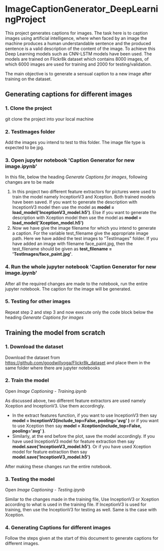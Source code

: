 # ImageCaptionGenerator_DeepLearningProject

This project generates captions for images. The task here is to caption images using artificial intelligence, where when faced by an image the machine produces a human understandable sentence and the produced sentence is a valid description of the content of the image. To achieve this Deep Learning models such as CNN-LSTM models have been used. The models are trained on Flickr8k dataset which contains 8000 images, of which 6000 images are used for training and 2000 for testing/validation.

The main objective is to generate a sensual caption to a new image after training on the dataset.

## Generating captions for different images

### 1. Clone the project
git clone the project into your local machine


### 2. TestImages folder
Add the images you intend to test to this folder. The image file type is expected to be jpg.


### 3. Open jupyter notebook 'Caption Generator for new image.ipynb'
In this file, below the heading *Generate Captions for images*, following changes are to be made

1. In this project two different feature extractors for pictures were used to train the model namely InceptionV3 and Xception. Both trained models have been saved. If you want to generate the description with InceptionV3 model then use the model as **model = load_model('InceptionV3_model.h5')**. Else if you want to generate the description with Xception model then use the model as **model = load_model('Xception_model.h5')**
2. Now we have give the image filename for which you intend to generate a caption. For the variable test_filename give the appropriate image path. Here we have added the test images to "TestImages" folder. If you have added an image with filename face_paint.jpg, then the test_filename should be given as **test_filename = 'TestImages/face_paint.jpg'**.

### 4. Run the whole jupyter notebook 'Caption Generator for new image.ipynb'

After all the required changes are made to the notebook, run the entire jupyter notebook. The caption for the image will be generated.

### 5. Testing for other images

Repeat step 2 and step 3 and now execute only the code block below the heading *Generate Captions for images*


## Training the model from scratch

### 1. Download the dataset

Download the dataset from https://github.com/goodwillyoga/Flickr8k_dataset and place them in the same folder where there are jupyter notebooks

### 2. Train the model

Open *Image Captioning - Training.ipynb*

As discussed above, two different feature extractors are used namely Xception and InceptionV3. Use them accordingly.
- In the extract features function, if you want to use InceptionV3 then say **model = InceptionV3(include_top=False, pooling='avg' )** or if you want to use Xception then say **model = Xception(include_top=False, pooling='avg' )**.
- Similarly, at the end before the plot, save the model accordingly. If you have used InceptionV3 model for feature extraction then say **model.save('InceptionV3_model.h5')**. Or if you have used Xception model for feature extraction then say **model.save('InceptionV3_model.h5')**

After making these changes run the entire notebook.


### 3. Testing the model

Open *Image Captioning - Testing.ipynb*

Similar to the changes made in the training file, Use InceptionV3 or Xception according to what is used in the training file. If InceptionV3 is used for training, then use the InceptionV3 for testing as well. Same is the case with Xception.


### 4. Generating Captions for different images

Follow the steps given at the start of this document to generate captions for different images.
